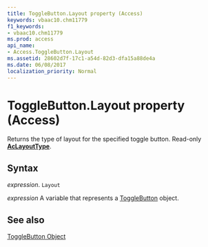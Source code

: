 ```yaml
---
title: ToggleButton.Layout property (Access)
keywords: vbaac10.chm11779
f1_keywords:
- vbaac10.chm11779
ms.prod: access
api_name:
- Access.ToggleButton.Layout
ms.assetid: 28602d7f-17c1-a54d-82d3-dfa15a88de4a
ms.date: 06/08/2017
localization_priority: Normal
---
```



# ToggleButton.Layout property (Access)

Returns the type of layout for the specified toggle button. Read-only  **[AcLayoutType](Access.AcLayoutType.md)**.


## Syntax

_expression_. `Layout`

_expression_ A variable that represents a [ToggleButton](Access.ToggleButton.md) object.


## See also


[ToggleButton Object](Access.ToggleButton.md)

